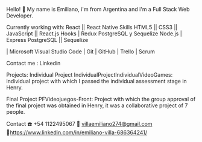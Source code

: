 Hello! 👋
My name is Emiliano, i'm from Argentina and i'm a Full Stack Web Developer.


Currently working with:
React || React Native
Skills
HTML5 || CSS3 || JavaScript || React.js
Hooks | Redux  PostgreSQL y Sequelize Node.js | Express
PostgreSQL || Sequelize

| Microsoft Visual Studio Code | Git | GitHub
| Trello | Scrum

Contact me :
Linkedin


Projects:
Individual Project IndividualProjectIndividualVideoGames: individual project with which I passed the individual assessment stage in Henry.

Final Project PFVideojuegos-Front: Project with which the group approval of the final project was obtained in Henry, it was a collaborative project of 7 people.

Contact
☎️ +54 1122495067
📧 villaemiliano274@gmail.com
🔗https://www.linkedin.com/in/emiliano-villa-686364241/
